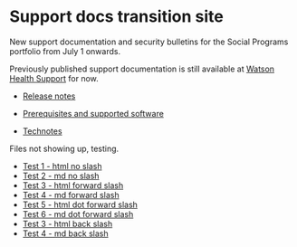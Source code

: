 # Support docs transition site

New support documentation and security bulletins for the Social Programs portfolio from July 1 onwards.

Previously published support documentation is still available at [Watson Health Support](https://www.ibm.com/watson-health/support) for now.

* [Release notes](release-notes/release-notes.html)

* [Prerequisites and supported software](prerequisites/prerequisites-software.md)

* [Technotes](/technotes/technotes.html)

Files not showing up, testing.

* [Test 1 - html no slash](test.html)
* [Test 2 - md no slash](test.md)
* [Test 3 - html forward slash](/test.html)
* [Test 4 - md forward slash](/test.md)
* [Test 5 - html dot forward slash](./test.html)
* [Test 6 - md dot forward slash](./test.md)
* [Test 3 - html back slash](\test.html)
* [Test 4 - md back slash](\test.md)
